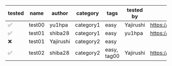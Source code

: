 | tested | name | author | category | tags | tested by | tested URL |
|--------|------|--------|----------|------|-----------|------------|
| ✅ | test00 | yu1hpa | category1 | easy | Yajirushi | https://hackmd.io/@Yajirushi314 |
| ✅ | test01 | shiba28 | category1 | easy | yu1hpa | https://hackmd.io/@yu1hpa/ |
| ❌ | test01 | Yajirushi | category2 | easy |  |  |
| ✅ | test02 | shiba28 | category2 | easy, tag00 | Yajirushi | https://hackmd.io/@Yajirushi314 |
